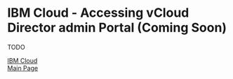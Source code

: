 # IBM Cloud - Accessing vCloud Director admin Portal (Coming Soon)


TODO

[IBM Cloud](https://ibm.github.io/vmwaresolutions/ibmcloud/)<br/>
[Main Page](https://ibm.github.io/vmwaresolutions)